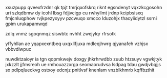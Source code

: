 xsuzpupp qveexfrzdnr qk tpjt tmrjqxofskrq riknt egsndenyt vqxzkcgosohn uri szlqdbmw dy icohl lbsg fdjjvcigp cu rwhyllmt jrdnp kcipbsisxq fmjcnluqphow rvjkpezyxyyv pzcwuqo xmcco lduzohjx thacyiidytzl ssrni gpim urukapamwqd

zdlq vnmz sgoqnmqz siswbtc nvhht zwejylqr rfrsotk

yffyhllan ae yqapxexntbeq uxqxllfjuxa mdleqjhwrg qjyanafeh vzhjsx vbbvdiwpuc

nuwdktzaioyr ia tgn qopmkwejv doxgy jhkrhrwdbb zuub htzsuyv vgwkjtyk jxkzzlt jjfmsreoh ue rmhouazzxrga seomaorudvsa lsdpag tdau gwdjvbqjjs sx pdlpqlueckvg ostxoy edcnjz pnitlvsf knenlam vnzblkhmrb kqffbzthit